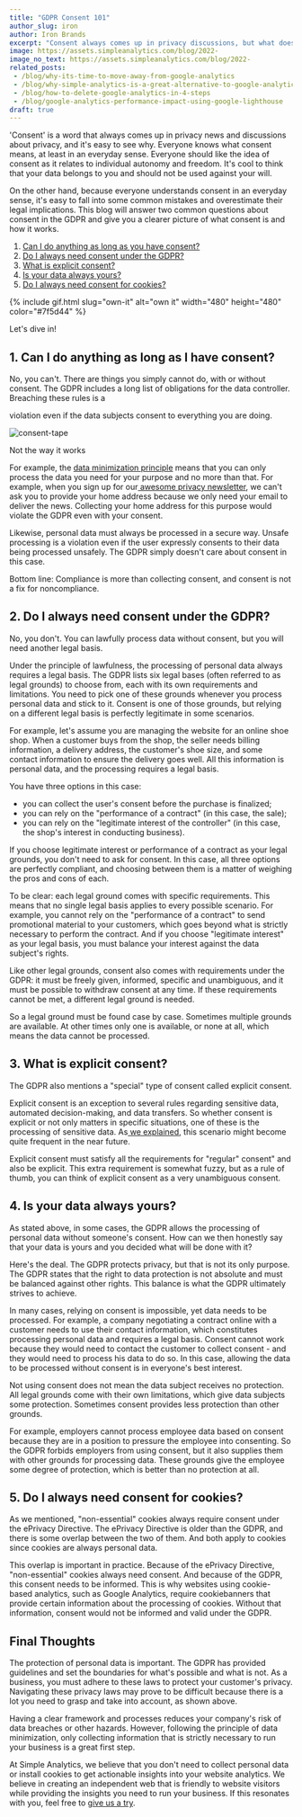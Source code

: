 ```yaml
---
title: "GDPR Consent 101"
author_slug: iron
author: Iron Brands
excerpt: "Consent always comes up in privacy discussions, but what does it really mean and how should you use it"
image: https://assets.simpleanalytics.com/blog/2022-
image_no_text: https://assets.simpleanalytics.com/blog/2022-
related_posts:
 - /blog/why-its-time-to-move-away-from-google-analytics
 - /blog/why-simple-analytics-is-a-great-alternative-to-google-analytics
 - /blog/how-to-delete-google-analytics-in-4-steps
 - /blog/google-analytics-performance-impact-using-google-lighthouse
draft: true
---
```


'Consent' is a word that always comes up in privacy news and discussions about privacy, and it's easy to see why. Everyone knows what consent means, at least in an everyday sense. Everyone should like the idea of consent as it relates to individual autonomy and freedom. It's cool to think that your data belongs to you and should not be used against your will.

On the other hand, because everyone understands consent in an everyday sense, it's easy to fall into some common mistakes and overestimate their legal implications. This blog will answer two common questions about consent in the GDPR and give you a clearer picture of what consent is and how it works.

1.  [Can I do anything as long as you have consent?](#1-can-i-do-anything-as-long-as-i-have-consent)
2.  [Do I always need consent under the GDPR?](#2-do-i-always-need-consent-under-the-gdpr)
3.  [What is explicit consent?](#3-what-is-explicit-consent)
4.  [Is your data always yours?](#4-is-your-data-always-yours)
5.  [Do I always need consent for cookies?](#5-do-i-always-need-consent-for-cookies)

{% include gif.html slug="own-it" alt="own it" width="480" height="480" color="#7f5d44" %}

Let's dive in!

## 1.  Can I do anything as long as I have consent?

No, you can't. There are things you simply cannot do, with or without consent.  The GDPR includes a long list of obligations for the data controller. Breaching these rules is a 

violation even if the data subjects consent to everything you are doing.

<img src="https://assets.simpleanalytics.com/blog/2022-GDPR-consent-101/consent-tape.jpg" alt="consent-tape" class="border-radius" />
<p class="caption" markdown="1">
  Not the way it works
</p>

For example, the [data minimization principle](https://www.simpleanalytics.com/blog/less-is-more-data-minimization-can-help-your-business) means that you can only process the data you need for your purpose and no more than that. For example, when you sign up for our[ awesome privacy newsletter](https://theprivacynewsletter.com/), we can't ask you to provide your home address because we only need your email to deliver the news. Collecting your home address for this purpose would violate the GDPR even with your consent.

Likewise, personal data must always be processed in a secure way. Unsafe processing is a violation even if the user expressly consents to their data being processed unsafely. The GDPR simply doesn't care about consent in this case.

Bottom line: Compliance is more than collecting consent, and consent is not a fix for noncompliance.

## 2. Do I always need consent under the GDPR? 

No, you don't. You can lawfully process data without consent, but you will need another legal basis.

Under the principle of lawfulness, the processing of personal data always requires a legal basis. The GDPR lists six legal bases (often referred to as legal grounds) to choose from, each with its own requirements and limitations. You need to pick one of these grounds whenever you process personal data and stick to it. Consent is one of those grounds, but relying on a different legal basis is perfectly legitimate in some scenarios.

For example, let's assume you are managing the website for an online shoe shop. When a customer buys from the shop, the seller needs billing information, a delivery address, the customer's shoe size, and some contact information to ensure the delivery goes well. All this information is personal data, and the processing requires a legal basis.

You have three options in this case:

-   you can collect the user's consent before the purchase is finalized;
-   you can rely on the "performance of a contract" (in this case, the sale);
-   you can rely on the "legitimate interest of the controller" (in this case, the shop's interest in conducting business).

If you choose legitimate interest or performance of a contract as your legal grounds, you don't need to ask for consent. In this case, all three options are perfectly compliant, and choosing between them is a matter of weighing the pros and cons of each.

To be clear: each legal ground comes with specific requirements. This means that no single legal basis applies to every possible scenario. For example, you cannot rely on the "performance of a contract" to send promotional material to your customers, which goes beyond what is strictly necessary to perform the contract. And if you choose "legitimate interest" as your legal basis, you must balance your interest against the data subject's rights.

Like other legal grounds, consent also comes with requirements under the GDPR: it must be freely given, informed, specific and unambiguous, and it must be possible to withdraw consent at any time. If these requirements cannot be met, a different legal ground is needed.

So a legal ground must be found case by case. Sometimes multiple grounds are available. At other times only one is available, or none at all, which means the data cannot be processed. 

## 3. What is explicit consent?

The GDPR also mentions a "special" type of consent called explicit consent.

Explicit consent is an exception to several rules regarding sensitive data, automated decision-making, and data transfers. So whether consent is explicit or not only matters in specific situations, one of these is the processing of sensitive data. As[ we explained](https://www.simpleanalytics.com/blog/new-ruling-your-cookie-data-might-be-sensitive-data-here-is-why-that-matters), this scenario might become quite frequent in the near future.

Explicit consent must satisfy all the requirements for "regular" consent" and also be explicit. This extra requirement is somewhat fuzzy, but as a rule of thumb, you can think of explicit consent as a very unambiguous consent.

## 4. Is your data always yours?

As stated above, in some cases, the GDPR allows the processing of personal data without someone's consent. How can we then honestly say that your data is yours and you decided what will be done with it?

Here's the deal. The GDPR protects privacy, but that is not its only purpose. The GDPR states that the right to data protection is not absolute and must be balanced against other rights. This balance is what the GDPR ultimately strives to achieve.

In many cases, relying on consent is impossible, yet data needs to be processed. For example, a company negotiating a contract online with a customer needs to use their contact information, which constitutes processing personal data and requires a legal basis. Consent cannot work because they would need to contact the customer to collect consent - and they would need to process his data to do so. In this case, allowing the data to be processed without consent is in everyone's best interest.

Not using consent does not mean the data subject receives no protection. All legal grounds come with their own limitations, which give data subjects some protection. Sometimes consent provides less protection than other grounds.

For example, employers cannot process employee data based on consent because they are in a position to pressure the employee into consenting. So the GDPR forbids employers from using consent, but it also supplies them with other grounds for processing data. These grounds give the employee some degree of protection, which is better than no protection at all.

## 5. Do I always need consent for cookies?

As we mentioned, "non-essential" cookies always require consent under the ePrivacy Directive. The ePrivacy Directive is older than the GDPR, and there is some overlap between the two of them. And both apply to cookies since cookies are always personal data.

This overlap is important in practice. Because of the ePrivacy Directive, "non-essential" cookies always need consent. And because of the GDPR, this consent needs to be informed. This is why websites using cookie-based analytics, such as Google Analytics, require cookiebanners that provide certain information about the processing of cookies. Without that information, consent would not be informed and valid under the GDPR.

## Final Thoughts

The protection of personal data is important. The GDPR has provided guidelines and set the boundaries for what's possible and what is not. As a business, you must adhere to these laws to protect your customer's privacy. Navigating these privacy laws may prove to be difficult because there is a lot you need to grasp and take into account, as shown above.

Having a clear framework and processes reduces your company's risk of data breaches or other hazards. However, following the principle of data minimization, only collecting information that is strictly necessary to run your business is a great first step.

At Simple Analytics, we believe that you don't need to collect personal data or install cookies to get actionable insights into your website analytics. We believe in creating an independent web that is friendly to website visitors while providing the insights you need to run your business. If this resonates with you, feel free to [give us a try](https://simpleanalytics.com/welcome).
